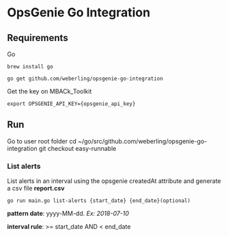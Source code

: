 # OpsGenie Go Integration

## Requirements

Go

```
brew install go
```

```
go get github.com/weberling/opsgenie-go-integration
```

Get the key on MBACk_Toolkit
```
export OPSGENIE_API_KEY={opsgenie_api_key}
``` 

## Run

Go to user root folder
cd ~/go/src/github.com/weberling/opsgenie-go-integration
git checkout easy-runnable

### List alerts

List alerts in an interval using the opsgenie createdAt attribute and generate a csv file **report.csv**

```
go run main.go list-alerts {start_date} {end_date}(optional)
```

**pattern date**: yyyy-MM-dd. *Ex: 2018-07-10*

**interval rule**: >= start_date AND < end_date